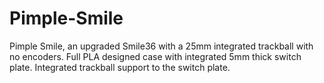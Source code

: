 # Pimple-Smile
Pimple Smile, an upgraded Smile36 with a 25mm integrated trackball with no encoders. Full PLA designed case with integrated 5mm thick switch plate. Integrated trackball support to the switch plate.

